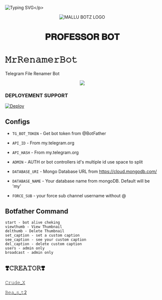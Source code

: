 ![Typing SVG](https://readme-typing-svg.herokuapp.com/?lines=𝗪𝗘𝗟𝗖𝗢𝗠+𝗧𝗢+𝗠𝗥+𝗥𝗘𝗡𝗔𝗠𝗘𝗥+𝗕𝗢𝗧!;𝗖𝗥𝗘𝗔𝗧𝗘𝗗+𝗕𝗬+𝗧𝗘𝗔𝗠+𝗠𝗔𝗟𝗟𝗨𝗕𝗢𝗧𝗦+𝗬𝗧!;)</p>
<p align="center">
  <img src="https://telegra.ph/file/38f1f1fe490438937f87f.jpg" alt="MALLU BOTZ LOGO">
</p>
<h1 align="center">
  <b> 𝐏𝐑𝐎𝐅𝐄𝐒𝐒𝐎𝐑 𝐁𝐎𝐓</b>
</h1>


#  𝙼𝚛𝚁𝚎𝚗𝚊𝚖𝚎𝚛𝙱𝚘𝚝

Telegram File Renamer Bot 

<p align="center">
  <a href="https://www.python.org">
    <img src="http://ForTheBadge.com/images/badges/made-with-python.svg">

  </a>
</p>
</p>

### DEPLOYEMENT SUPPORT

[![Deploy](https://www.herokucdn.com/deploy/button.svg)](https://heroku.com/deploy?template=https://github.com/MalluBotsYT/MrRenamerBot)

## Configs 

* `TG_BOT_TOKEN`  - Get bot token from @BotFather

* `API_ID` - From my.telegram.org 

* `API_HASH` - From my.telegram.org 

* `ADMIN` - AUTH or bot controllers id's multiple id use space to split 

* `DATABASE_URI`  - Mongo Database URL from https://cloud.mongodb.com/

* `DATABASE_NAME`  - Your database name from mongoDB. Default will be 'my'

* `FORCE_SUB` - your force sub channel username without @ 


## Botfather Command
```
start - bot alive cheking
viewthumb - View Thumbnail
delthumb - Delete Thumbnail
set_caption - set a custom caption
see_caption - see your custom caption
del_caption - delete custom caption
users - admin only
broadcast - admin only
```

## ❣️𝙲𝚁𝙴𝙰𝚃𝙾𝚁❣️

<a href="https://t.me/Crude_X">
   <p> 𝙲𝚛𝚞𝚍𝚎_𝚇</p>
  </a>
<a href="https://t.me/Bea_s_t2">
   <p> 𝙱𝚎𝚊_𝚜_𝚝2</p>
  </a>
